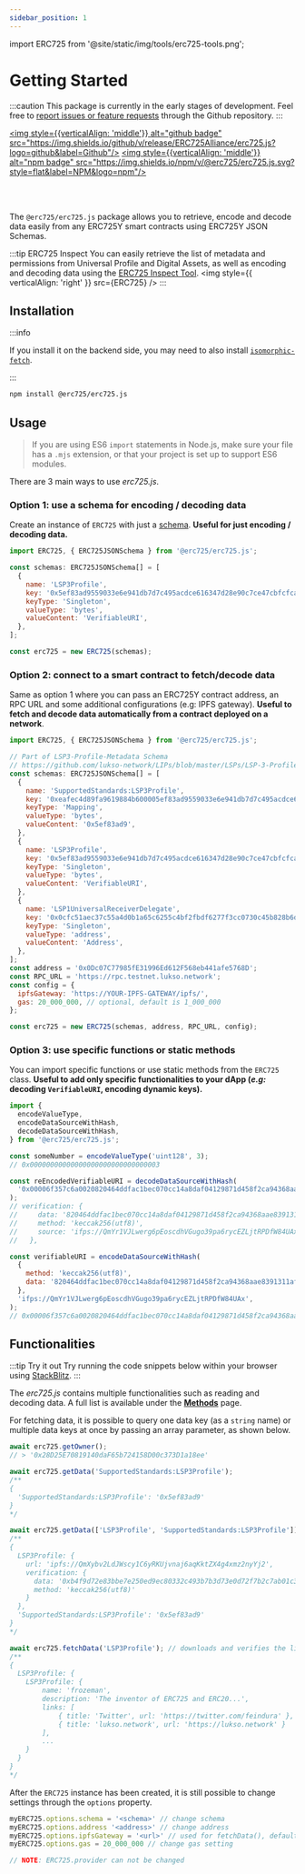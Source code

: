 ```yaml
---
sidebar_position: 1
---
```


import ERC725 from '@site/static/img/tools/erc725-tools.png';

# Getting Started

:::caution
This package is currently in the early stages of development. Feel free to [report issues or feature requests](https://github.com/ERC725Alliance/erc725.js/issues) through the Github repository.
:::

<a href="https://github.com/ERC725Alliance/erc725.js" target="_blank" rel="noopener noreferrer"><img style={{verticalAlign: 'middle'}} alt="github badge" src="https://img.shields.io/github/v/release/ERC725Alliance/erc725.js?logo=github&label=Github"/></a>
<a href="https://www.npmjs.com/package/@erc725/erc725.js" target="_blank" rel="noopener noreferrer"><img style={{verticalAlign: 'middle'}} alt="npm badge" src="https://img.shields.io/npm/v/@erc725/erc725.js.svg?style=flat&label=NPM&logo=npm"/></a>

<br/><br/>

The `@erc725/erc725.js` package allows you to retrieve, encode and decode data easily from any ERC725Y smart contracts using ERC725Y JSON Schemas.

:::tip ERC725 Inspect
You can easily retrieve the list of metadata and permissions from Universal Profile and Digital Assets, as well as encoding and decoding data using the [ERC725 Inspect Tool](https://erc725-inspect.lukso.tech/).
<img style={{ verticalAlign: 'right' }} src={ERC725} />
:::

## Installation

:::info

If you install it on the backend side, you may need to also install [`isomorphic-fetch`](https://www.npmjs.com/package/isomorphic-fetch).

:::

```bash
npm install @erc725/erc725.js
```

## Usage

> If you are using ES6 `import` statements in Node.js, make sure your file has a `.mjs` extension, or that your project is set up to support ES6 modules.

There are 3 main ways to use _erc725.js_.

### Option 1: use a schema for encoding / decoding data

Create an instance of `ERC725` with just a [schema](https://docs.lukso.tech/tools/libraries/erc725js/schemas). **Useful for just encoding / decoding data.**

```js
import ERC725, { ERC725JSONSchema } from '@erc725/erc725.js';

const schemas: ERC725JSONSchema[] = [
  {
    name: 'LSP3Profile',
    key: '0x5ef83ad9559033e6e941db7d7c495acdce616347d28e90c7ce47cbfcfcad3bc5',
    keyType: 'Singleton',
    valueType: 'bytes',
    valueContent: 'VerifiableURI',
  },
];

const erc725 = new ERC725(schemas);
```

### Option 2: connect to a smart contract to fetch/decode data

Same as option 1 where you can pass an ERC725Y contract address, an RPC URL and some additional configurations (e.g: IPFS gateway). **Useful to fetch and decode data automatically from a contract deployed on a network**.

```js
import ERC725, { ERC725JSONSchema } from '@erc725/erc725.js';

// Part of LSP3-Profile-Metadata Schema
// https://github.com/lukso-network/LIPs/blob/master/LSPs/LSP-3-Profile-Metadata.md
const schemas: ERC725JSONSchema[] = [
  {
    name: 'SupportedStandards:LSP3Profile',
    key: '0xeafec4d89fa9619884b600005ef83ad9559033e6e941db7d7c495acdce616347',
    keyType: 'Mapping',
    valueType: 'bytes',
    valueContent: '0x5ef83ad9',
  },
  {
    name: 'LSP3Profile',
    key: '0x5ef83ad9559033e6e941db7d7c495acdce616347d28e90c7ce47cbfcfcad3bc5',
    keyType: 'Singleton',
    valueType: 'bytes',
    valueContent: 'VerifiableURI',
  },
  {
    name: 'LSP1UniversalReceiverDelegate',
    key: '0x0cfc51aec37c55a4d0b1a65c6255c4bf2fbdf6277f3cc0730c45b828b6db8b47',
    keyType: 'Singleton',
    valueType: 'address',
    valueContent: 'Address',
  },
];
const address = '0x0Dc07C77985fE31996Ed612F568eb441afe5768D';
const RPC_URL = 'https://rpc.testnet.lukso.network';
const config = {
  ipfsGateway: 'https://YOUR-IPFS-GATEWAY/ipfs/',
  gas: 20_000_000, // optional, default is 1_000_000
};

const erc725 = new ERC725(schemas, address, RPC_URL, config);
```

### Option 3: use specific functions or static methods

You can import specific functions or use static methods from the `ERC725` class. **Useful to add only specific functionalities to your dApp (_e.g:_ decoding `VerifiableURI`, encoding dynamic keys).**

```js
import {
  encodeValueType,
  encodeDataSourceWithHash,
  decodeDataSourceWithHash,
} from '@erc725/erc725.js';

const someNumber = encodeValueType('uint128', 3);
// 0x00000000000000000000000000000003

const reEncodedVerifiableURI = decodeDataSourceWithHash(
  '0x00006f357c6a0020820464ddfac1bec070cc14a8daf04129871d458f2ca94368aae8391311af6361696670733a2f2f516d597231564a4c776572673670456f73636468564775676f3339706136727963455a4c6a7452504466573834554178',
);
// verification: {
//     data: '820464ddfac1bec070cc14a8daf04129871d458f2ca94368aae8391311af6361',
//     method: 'keccak256(utf8)',
//     source: 'ifps://QmYr1VJLwerg6pEoscdhVGugo39pa6rycEZLjtRPDfW84UAx'
//   },

const verifiableURI = encodeDataSourceWithHash(
  {
    method: 'keccak256(utf8)',
    data: '820464ddfac1bec070cc14a8daf04129871d458f2ca94368aae8391311af6361',
  },
  'ifps://QmYr1VJLwerg6pEoscdhVGugo39pa6rycEZLjtRPDfW84UAx',
);
// 0x00006f357c6a0020820464ddfac1bec070cc14a8daf04129871d458f2ca94368aae8391311af6361696670733a2f2f516d597231564a4c776572673670456f73636468564775676f3339706136727963455a4c6a7452504466573834554178
```

## Functionalities

:::tip Try it out
Try running the code snippets below within your browser using [StackBlitz](https://stackblitz.com/edit/erc725js-instantiation?devtoolsheight=66&file=index.js).
:::

The _erc725.js_ contains multiple functionalities such as reading and decoding data. A full list is available under the [**Methods**](./methods.md) page.

For fetching data, it is possible to query one data key (as a `string` name) or multiple data keys at once by passing an array parameter, as shown below.

```js
await erc725.getOwner();
// > '0x28D25E70819140daF65b724158D00c373D1a18ee'

await erc725.getData('SupportedStandards:LSP3Profile');
/**
{
  'SupportedStandards:LSP3Profile': '0x5ef83ad9'
}
*/

await erc725.getData(['LSP3Profile', 'SupportedStandards:LSP3Profile']);
/**
{
  LSP3Profile: {
    url: 'ipfs://QmXybv2LdJWscy1C6yRKUjvnaj6aqKktZX4g4xmz2nyYj2',
    verification: {
      data: '0xb4f9d72e83bbe7e250ed9ec80332c493b7b3d73e0d72f7b2c7ab01c39216eb1a',
      method: 'keccak256(utf8)'
    }
  },
  'SupportedStandards:LSP3Profile': '0x5ef83ad9'
}
*/

await erc725.fetchData('LSP3Profile'); // downloads and verifies the linked JSON
/**
{
  LSP3Profile: {
    LSP3Profile: {
        name: 'frozeman',
        description: 'The inventor of ERC725 and ERC20...',
        links: [
            { title: 'Twitter', url: 'https://twitter.com/feindura' },
            { title: 'lukso.network', url: 'https://lukso.network' }
        ],
        ...
    }
  }
}
*/
```

After the `ERC725` instance has been created, it is still possible to change settings through the `options` property.

```javascript
myERC725.options.schema = '<schema>' // change schema
myERC725.options.address '<address>' // change address
myERC725.options.ipfsGateway = '<url>' // used for fetchData(), default: 'https://cloudflare-ipfs.com/ipfs/'
myERC725.options.gas = 20_000_000 // change gas setting

// NOTE: ERC725.provider can not be changed
```
